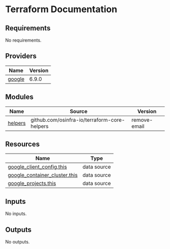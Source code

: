 # Terraform Documentation

<!-- BEGIN_TF_DOCS -->
## Requirements

No requirements.

## Providers

| Name | Version |
|------|---------|
| <a name="provider_google"></a> [google](#provider\_google) | 6.9.0 |

## Modules

| Name | Source | Version |
|------|--------|---------|
| <a name="module_helpers"></a> [helpers](#module\_helpers) | github.com/osinfra-io/terraform-core-helpers | remove-email |

## Resources

| Name | Type |
|------|------|
| [google_client_config.this](https://registry.terraform.io/providers/hashicorp/google/latest/docs/data-sources/client_config) | data source |
| [google_container_cluster.this](https://registry.terraform.io/providers/hashicorp/google/latest/docs/data-sources/container_cluster) | data source |
| [google_projects.this](https://registry.terraform.io/providers/hashicorp/google/latest/docs/data-sources/projects) | data source |

## Inputs

No inputs.

## Outputs

No outputs.
<!-- END_TF_DOCS -->
